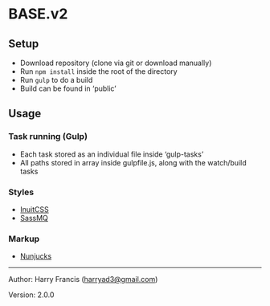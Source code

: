 # BASE.v2

## Setup
- Download repository (clone via git or download manually)
- Run `npm install` inside the root of the directory
- Run `gulp` to do a build
- Build can be found in ‘public’

## Usage

### Task running (Gulp)

- Each task stored as an individual file inside ‘gulp-tasks’
- All paths stored in array inside gulpfile.js, along with the watch/build tasks

### Styles
- [InuitCSS](https://github.com/inuitcss/inuitcss)
- [SassMQ](https://github.com/sass-mq/sass-mq)

### Markup
- [Nunjucks](https://mozilla.github.io/nunjucks/)

___

Author: Harry Francis (harryad3@gmail.com)

Version: 2.0.0